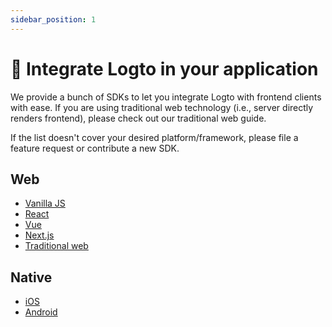 ```yaml
---
sidebar_position: 1
---
```


# 🔗 Integrate Logto in your application

We provide a bunch of SDKs to let you integrate Logto with frontend clients with ease. If you are using traditional web technology (i.e., server directly renders frontend), please check out our traditional web guide.

If the list doesn't cover your desired platform/framework, please file a feature request or contribute a new SDK.

## Web

- [Vanilla JS](./vanilla-js.mdx)
- [React](./react.mdx)
- [Vue](./vue.mdx)
- [Next.js](./next-js.mdx)
- [Traditional web](./traditional.mdx)

## Native

- [iOS](./ios.mdx)
- [Android](./android.mdx)
